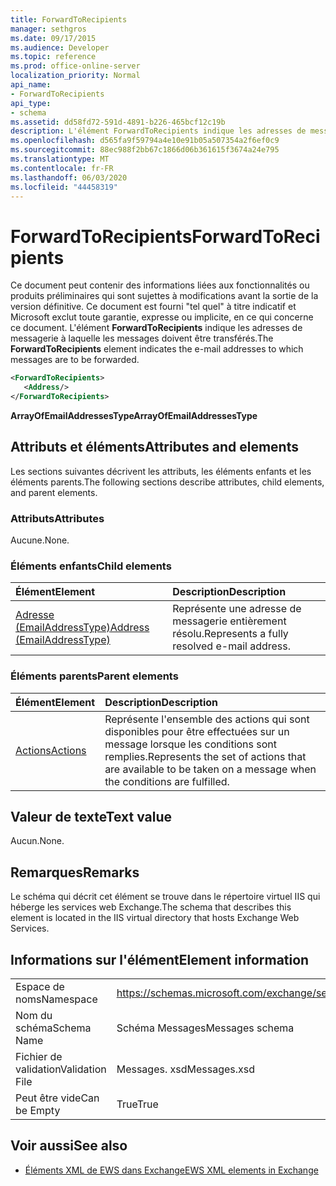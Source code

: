 ```yaml
---
title: ForwardToRecipients
manager: sethgros
ms.date: 09/17/2015
ms.audience: Developer
ms.topic: reference
ms.prod: office-online-server
localization_priority: Normal
api_name:
- ForwardToRecipients
api_type:
- schema
ms.assetid: dd58fd72-591d-4891-b226-465bcf12c19b
description: L'élément ForwardToRecipients indique les adresses de messagerie à laquelle les messages doivent être transférés.
ms.openlocfilehash: d565fa9f59794a4e10e91b05a507354a2f6ef0c9
ms.sourcegitcommit: 88ec988f2bb67c1866d06b361615f3674a24e795
ms.translationtype: MT
ms.contentlocale: fr-FR
ms.lasthandoff: 06/03/2020
ms.locfileid: "44458319"
---
```

# <a name="forwardtorecipients"></a><span data-ttu-id="e905b-103">ForwardToRecipients</span><span class="sxs-lookup"><span data-stu-id="e905b-103">ForwardToRecipients</span></span>

<span data-ttu-id="e905b-104">Ce document peut contenir des informations liées aux fonctionnalités ou produits préliminaires qui sont sujettes à modifications avant la sortie de la version définitive. Ce document est fourni "tel quel" à titre indicatif et Microsoft exclut toute garantie, expresse ou implicite, en ce qui concerne ce document. L'élément **ForwardToRecipients** indique les adresses de messagerie à laquelle les messages doivent être transférés.</span><span class="sxs-lookup"><span data-stu-id="e905b-104">The **ForwardToRecipients** element indicates the e-mail addresses to which messages are to be forwarded.</span></span> 
  
```XML
<ForwardToRecipients>
   <Address/>
</ForwardToRecipients>
```

 <span data-ttu-id="e905b-105">**ArrayOfEmailAddressesType**</span><span class="sxs-lookup"><span data-stu-id="e905b-105">**ArrayOfEmailAddressesType**</span></span>
## <a name="attributes-and-elements"></a><span data-ttu-id="e905b-106">Attributs et éléments</span><span class="sxs-lookup"><span data-stu-id="e905b-106">Attributes and elements</span></span>

<span data-ttu-id="e905b-107">Les sections suivantes décrivent les attributs, les éléments enfants et les éléments parents.</span><span class="sxs-lookup"><span data-stu-id="e905b-107">The following sections describe attributes, child elements, and parent elements.</span></span>
  
### <a name="attributes"></a><span data-ttu-id="e905b-108">Attributs</span><span class="sxs-lookup"><span data-stu-id="e905b-108">Attributes</span></span>

<span data-ttu-id="e905b-109">Aucune.</span><span class="sxs-lookup"><span data-stu-id="e905b-109">None.</span></span>
  
### <a name="child-elements"></a><span data-ttu-id="e905b-110">Éléments enfants</span><span class="sxs-lookup"><span data-stu-id="e905b-110">Child elements</span></span>

|<span data-ttu-id="e905b-111">**Élément**</span><span class="sxs-lookup"><span data-stu-id="e905b-111">**Element**</span></span>|<span data-ttu-id="e905b-112">**Description**</span><span class="sxs-lookup"><span data-stu-id="e905b-112">**Description**</span></span>|
|:-----|:-----|
|[<span data-ttu-id="e905b-113">Adresse (EmailAddressType)</span><span class="sxs-lookup"><span data-stu-id="e905b-113">Address (EmailAddressType)</span></span>](address-emailaddresstype.md) <br/> |<span data-ttu-id="e905b-114">Représente une adresse de messagerie entièrement résolu.</span><span class="sxs-lookup"><span data-stu-id="e905b-114">Represents a fully resolved e-mail address.</span></span>  <br/> |
   
### <a name="parent-elements"></a><span data-ttu-id="e905b-115">Éléments parents</span><span class="sxs-lookup"><span data-stu-id="e905b-115">Parent elements</span></span>

|<span data-ttu-id="e905b-116">**Élément**</span><span class="sxs-lookup"><span data-stu-id="e905b-116">**Element**</span></span>|<span data-ttu-id="e905b-117">**Description**</span><span class="sxs-lookup"><span data-stu-id="e905b-117">**Description**</span></span>|
|:-----|:-----|
|[<span data-ttu-id="e905b-118">Actions</span><span class="sxs-lookup"><span data-stu-id="e905b-118">Actions</span></span>](actions.md) <br/> |<span data-ttu-id="e905b-119">Représente l'ensemble des actions qui sont disponibles pour être effectuées sur un message lorsque les conditions sont remplies.</span><span class="sxs-lookup"><span data-stu-id="e905b-119">Represents the set of actions that are available to be taken on a message when the conditions are fulfilled.</span></span>  <br/> |
   
## <a name="text-value"></a><span data-ttu-id="e905b-120">Valeur de texte</span><span class="sxs-lookup"><span data-stu-id="e905b-120">Text value</span></span>

<span data-ttu-id="e905b-121">Aucun.</span><span class="sxs-lookup"><span data-stu-id="e905b-121">None.</span></span>
  
## <a name="remarks"></a><span data-ttu-id="e905b-122">Remarques</span><span class="sxs-lookup"><span data-stu-id="e905b-122">Remarks</span></span>

<span data-ttu-id="e905b-123">Le schéma qui décrit cet élément se trouve dans le répertoire virtuel IIS qui héberge les services web Exchange.</span><span class="sxs-lookup"><span data-stu-id="e905b-123">The schema that describes this element is located in the IIS virtual directory that hosts Exchange Web Services.</span></span>
  
## <a name="element-information"></a><span data-ttu-id="e905b-124">Informations sur l'élément</span><span class="sxs-lookup"><span data-stu-id="e905b-124">Element information</span></span>

|||
|:-----|:-----|
|<span data-ttu-id="e905b-125">Espace de noms</span><span class="sxs-lookup"><span data-stu-id="e905b-125">Namespace</span></span>  <br/> |https://schemas.microsoft.com/exchange/services/2006/messages  <br/> |
|<span data-ttu-id="e905b-126">Nom du schéma</span><span class="sxs-lookup"><span data-stu-id="e905b-126">Schema Name</span></span>  <br/> |<span data-ttu-id="e905b-127">Schéma Messages</span><span class="sxs-lookup"><span data-stu-id="e905b-127">Messages schema</span></span>  <br/> |
|<span data-ttu-id="e905b-128">Fichier de validation</span><span class="sxs-lookup"><span data-stu-id="e905b-128">Validation File</span></span>  <br/> |<span data-ttu-id="e905b-129">Messages. xsd</span><span class="sxs-lookup"><span data-stu-id="e905b-129">Messages.xsd</span></span>  <br/> |
|<span data-ttu-id="e905b-130">Peut être vide</span><span class="sxs-lookup"><span data-stu-id="e905b-130">Can be Empty</span></span>  <br/> |<span data-ttu-id="e905b-131">True</span><span class="sxs-lookup"><span data-stu-id="e905b-131">True</span></span>  <br/> |
   
## <a name="see-also"></a><span data-ttu-id="e905b-132">Voir aussi</span><span class="sxs-lookup"><span data-stu-id="e905b-132">See also</span></span>



- [<span data-ttu-id="e905b-133">Éléments XML de EWS dans Exchange</span><span class="sxs-lookup"><span data-stu-id="e905b-133">EWS XML elements in Exchange</span></span>](ews-xml-elements-in-exchange.md)

